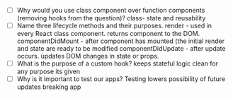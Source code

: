 - [ ] Why would you use class component over function components (removing hooks from the question)?
class- state and reusability  
- [ ] Name three lifecycle methods and their purposes.
render - used in every React class component. returns component to the DOM. 
componentDidMount - after component has mounted (the initial render and state are ready to be modified
componentDidUpdate - after  update occurs. updates DOM changes in state or props.
- [ ] What is the purpose of a custom hook?
keeps stateful logic clean for any purpose its given
- [ ] Why is it important to test our apps?
Testing lowers possibility of future updates breaking app